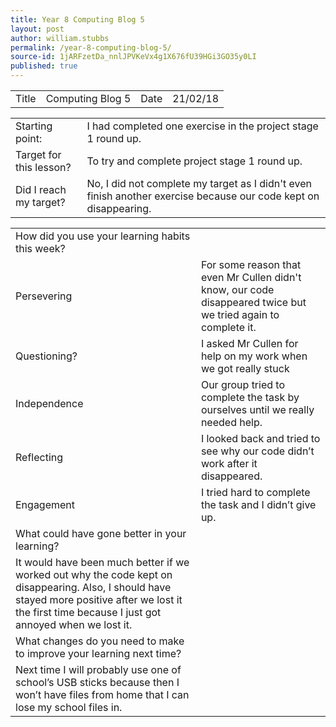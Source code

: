 ```yaml
---
title: Year 8 Computing Blog 5
layout: post
author: william.stubbs
permalink: /year-8-computing-blog-5/
source-id: 1jARFzetDa_nnlJPVKeVx4g1X676fU39HGi3GO35y0LI
published: true
---
```

<table>
  <tr>
    <td>Title</td>
    <td>Computing Blog 5</td>
    <td>Date</td>
    <td>21/02/18</td>
  </tr>
</table>


<table>
  <tr>
    <td>Starting point:</td>
    <td>I had completed one exercise in the project stage 1 round up.</td>
  </tr>
  <tr>
    <td>Target for this lesson?</td>
    <td>To try and complete project stage 1 round up.</td>
  </tr>
  <tr>
    <td>Did I reach my target? </td>
    <td>No, I did not complete my target as I didn't even finish another exercise because our code kept on disappearing.</td>
  </tr>
</table>


<table>
  <tr>
    <td>How did you use your learning habits this week?</td>
    <td></td>
  </tr>
  <tr>
    <td>Persevering</td>
    <td>For some reason that even Mr Cullen didn't know, our code disappeared twice but we tried again to complete it.</td>
  </tr>
  <tr>
    <td>Questioning?</td>
    <td>I asked Mr Cullen for help on my work when we got really stuck</td>
  </tr>
  <tr>
    <td>Independence</td>
    <td>Our group tried to complete the task by ourselves until we really needed help.</td>
  </tr>
  <tr>
    <td>Reflecting</td>
    <td>I looked back and tried to see why our code didn’t work after it disappeared.</td>
  </tr>
  <tr>
    <td>Engagement</td>
    <td>I tried hard to complete the task and I didn’t give up.</td>
  </tr>
  <tr>
    <td>What could have gone better in your learning?</td>
    <td></td>
  </tr>
  <tr>
    <td>It would have been much better if we worked out why the code kept on disappearing. Also, I should have stayed more positive after we lost it the first time because I just got annoyed when we lost it.</td>
    <td></td>
  </tr>
  <tr>
    <td>What changes do you need to make to improve your learning next time?</td>
    <td></td>
  </tr>
  <tr>
    <td>Next time I will probably use one of school’s USB sticks because then I won’t have files from home that I can lose my school files in.</td>
    <td></td>
  </tr>
</table>


